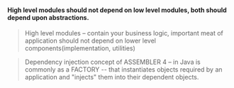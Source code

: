 #### High level modules should not depend on low level modules, both should depend upon abstractions.

> High level modules –  contain your business logic, important meat of application
> should not depend on lower level components(implementation, utilities)

> Dependency injection concept of ASSEMBLER 4 – in Java is commonly as a FACTORY -- that instantiates objects required by an application and "injects" them into their dependent objects.